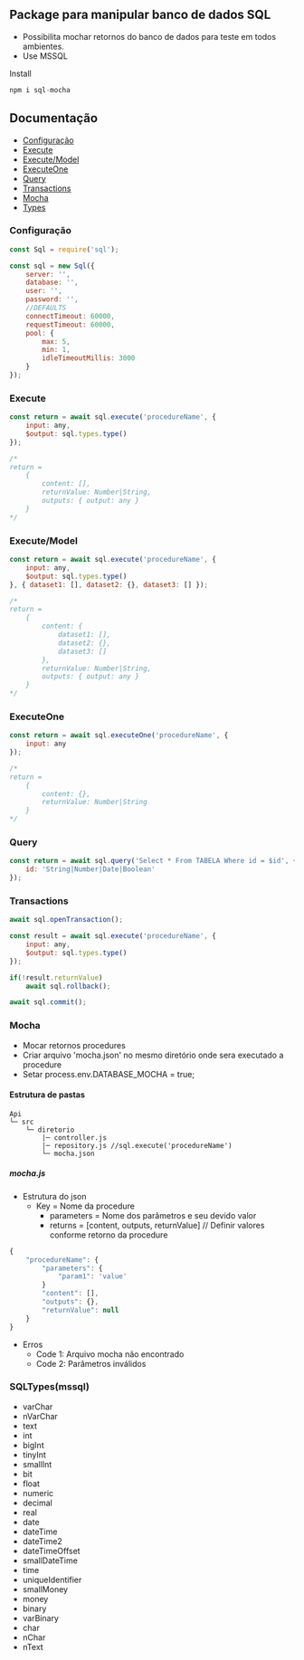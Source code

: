 ## Package para manipular banco de dados SQL
* Possibilita mochar retornos do banco de dados para teste em todos ambientes.
* Use MSSQL

Install
```js
npm i sql-mocha
```

## Documentação

* [Configuração](#Configuração)
* [Execute](#Execute)
* [Execute/Model](#Execute/Model)
* [ExecuteOne](#ExecuteOne)
* [Query](#Query)
* [Transactions](#Transactions)
* [Mocha](#Mocha)
* [Types](#SQLTypesmssql)


### Configuração
```js
const Sql = require('sql');

const sql = new Sql({
    server: '',
    database: '',
    user: '',
    password: '',
    //DEFAULTS
    connectTimeout: 60000,
    requestTimeout: 60000,
    pool: {
        max: 5,
        min: 1,
        idleTimeoutMillis: 3000
    }
});
```

### Execute
```js
const return = await sql.execute('procedureName', {
    input: any,
    $output: sql.types.type()
});

/*
return =
    {
        content: [],
        returnValue: Number|String,
        outputs: { output: any }
    }
*/
```

### Execute/Model
```js
const return = await sql.execute('procedureName', {
    input: any,
    $output: sql.types.type()
}, { dataset1: [], dataset2: {}, dataset3: [] });

/*
return =
    {
        content: {
            dataset1: [], 
            dataset2: {}, 
            dataset3: []
        },
        returnValue: Number|String,
        outputs: { output: any }
    }
*/
```

### ExecuteOne
```js
const return = await sql.executeOne('procedureName', {
    input: any
});

/*
return =
    {
        content: {},
        returnValue: Number|String
    }
*/
```

### Query
```js
const return = await sql.query('Select * From TABELA Where id = $id', {
    id: 'String|Number|Date|Boolean'
});
```

### Transactions
```js
await sql.openTransaction();

const result = await sql.execute('procedureName', {
    input: any,
    $output: sql.types.type()
});

if(!result.returnValue)
    await sql.rollback();

await sql.commit();
```

### Mocha

* Mocar retornos procedures
* Criar arquivo 'mocha.json' no mesmo diretório onde sera executado a procedure
* Setar process.env.DATABASE_MOCHA = true;

#### Estrutura de pastas
```
Api
└─ src
    └─ diretorio
        |─ controller.js
        |─ repository.js //sql.execute('procedureName')
        └─ mocha.json
```

##### mocha.js

* Estrutura do json
    - Key = Nome da procedure
        - parameters = Nome dos parâmetros e seu devido valor
        - returns = [content, outputs, returnValue] // Definir valores conforme retorno da procedure

```js
{
	"procedureName": {
        "parameters": {
            "param1": 'value'
        }
		"content": [],
		"outputs": {},
		"returnValue": null
	}
}
```

* Erros
    - Code 1: Arquivo mocha não encontrado
    - Code 2: Parâmetros inválidos

### SQLTypes(mssql)

* varChar
* nVarChar
* text
* int
* bigInt
* tinyInt
* smallInt
* bit
* float
* numeric
* decimal
* real
* date
* dateTime
* dateTime2
* dateTimeOffset
* smallDateTime
* time
* uniqueIdentifier
* smallMoney
* money
* binary
* varBinary
* char
* nChar
* nText